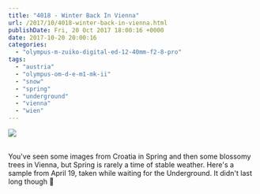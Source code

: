 ```yaml
---
title: "4018 - Winter Back In Vienna"
url: /2017/10/4018-winter-back-in-vienna.html
publishDate: Fri, 20 Oct 2017 18:00:16 +0000
date: 2017-10-20 20:00:16
categories: 
  - "olympus-m-zuiko-digital-ed-12-40mm-f2-8-pro"
tags: 
  - "austria"
  - "olympus-om-d-e-m1-mk-ii"
  - "snow"
  - "spring"
  - "underground"
  - "vienna"
  - "wien"
---
```

<div class="container">
<div class="center"><a target="_blank" href="https://d25zfm9zpd7gm5.cloudfront.net/1200x1200/2017/20170419_174137_lr.jpg"><img class="webfeedsFeaturedVisual" src="https://d25zfm9zpd7gm5.cloudfront.net/0600x0600/2017/20170419_174137_lr.jpg" /></a></div>
</div>
<br />

You've seen some images from Croatia in Spring and then some blossomy trees in Vienna, but Spring is rarely a time of stable weather. Here's a sample from April 19, taken while waiting for the Underground. It didn't last long though 🙂
